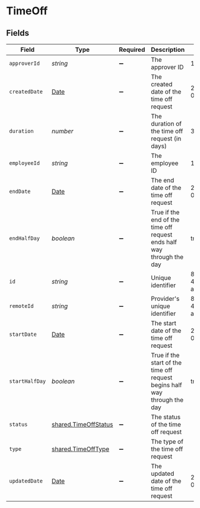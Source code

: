 # TimeOff


## Fields

| Field                                                                                         | Type                                                                                          | Required                                                                                      | Description                                                                                   | Example                                                                                       |
| --------------------------------------------------------------------------------------------- | --------------------------------------------------------------------------------------------- | --------------------------------------------------------------------------------------------- | --------------------------------------------------------------------------------------------- | --------------------------------------------------------------------------------------------- |
| `approverId`                                                                                  | *string*                                                                                      | :heavy_minus_sign:                                                                            | The approver ID                                                                               | 1687-4                                                                                        |
| `createdDate`                                                                                 | [Date](https://developer.mozilla.org/en-US/docs/Web/JavaScript/Reference/Global_Objects/Date) | :heavy_minus_sign:                                                                            | The created date of the time off request                                                      | 2021-01-01T01:01:01.000Z                                                                      |
| `duration`                                                                                    | *number*                                                                                      | :heavy_minus_sign:                                                                            | The duration of the time off request (in days)                                                | 3                                                                                             |
| `employeeId`                                                                                  | *string*                                                                                      | :heavy_minus_sign:                                                                            | The employee ID                                                                               | 1687-3                                                                                        |
| `endDate`                                                                                     | [Date](https://developer.mozilla.org/en-US/docs/Web/JavaScript/Reference/Global_Objects/Date) | :heavy_minus_sign:                                                                            | The end date of the time off request                                                          | 2021-01-01T01:01:01.000Z                                                                      |
| `endHalfDay`                                                                                  | *boolean*                                                                                     | :heavy_minus_sign:                                                                            | True if the end of the time off request ends half way through the day                         | true                                                                                          |
| `id`                                                                                          | *string*                                                                                      | :heavy_minus_sign:                                                                            | Unique identifier                                                                             | 8187e5da-dc77-475e-9949-af0f1fa4e4e3                                                          |
| `remoteId`                                                                                    | *string*                                                                                      | :heavy_minus_sign:                                                                            | Provider's unique identifier                                                                  | 8187e5da-dc77-475e-9949-af0f1fa4e4e3                                                          |
| `startDate`                                                                                   | [Date](https://developer.mozilla.org/en-US/docs/Web/JavaScript/Reference/Global_Objects/Date) | :heavy_minus_sign:                                                                            | The start date of the time off request                                                        | 2021-01-01T01:01:01.000Z                                                                      |
| `startHalfDay`                                                                                | *boolean*                                                                                     | :heavy_minus_sign:                                                                            | True if the start of the time off request begins half way through the day                     | true                                                                                          |
| `status`                                                                                      | [shared.TimeOffStatus](../../../sdk/models/shared/timeoffstatus.md)                           | :heavy_minus_sign:                                                                            | The status of the time off request                                                            |                                                                                               |
| `type`                                                                                        | [shared.TimeOffType](../../../sdk/models/shared/timeofftype.md)                               | :heavy_minus_sign:                                                                            | The type of the time off request                                                              |                                                                                               |
| `updatedDate`                                                                                 | [Date](https://developer.mozilla.org/en-US/docs/Web/JavaScript/Reference/Global_Objects/Date) | :heavy_minus_sign:                                                                            | The updated date of the time off request                                                      | 2021-01-01T01:01:01.000Z                                                                      |